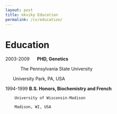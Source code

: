 ```yaml
---
layout: post
title: ekviky Education
permalink: /cv/education/
---
```


# Education

2003-2009&nbsp;&nbsp;&nbsp;&nbsp;&nbsp;&nbsp;**PHD, Genetics**

&nbsp;&nbsp;&nbsp;&nbsp;&nbsp;&nbsp;&nbsp;&nbsp;&nbsp;&nbsp;&nbsp;&nbsp;The Pennsylvania State University

&nbsp;&nbsp;&nbsp;&nbsp;&nbsp;&nbsp;University Park, PA, USA

1994-1999	**B.S. Honors, Biochemistry and French**

		University of Wisconsin-Madison

		Madison, WI, USA	

